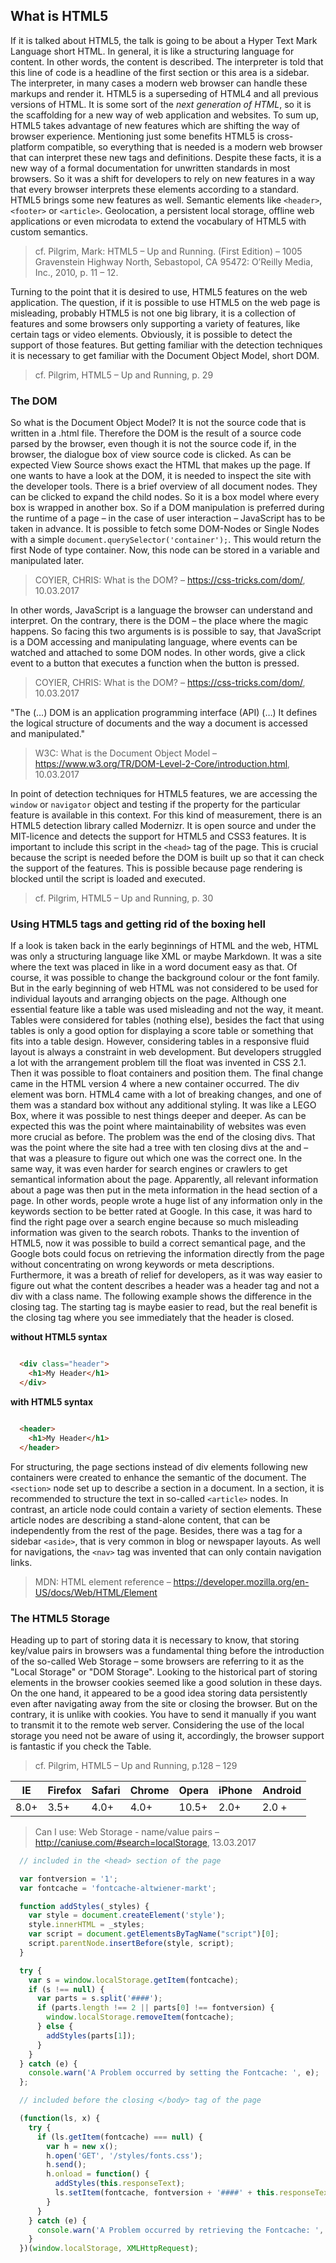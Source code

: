 ## What is HTML5

If it is talked about HTML5, the talk is going to be about a Hyper Text Mark Language short HTML. In general, it is like a structuring language for content. In other words, the content is described. The interpreter is told that this line of code is a headline of the first section or this area is a sidebar. The interpreter, in many cases a modern web browser can handle these markups and render it. HTML5 is a superseding of HTML4 and all previous versions of HTML. It is some sort of the *next generation of HTML*, so it is the scaffolding for a new way of web application and websites. To sum up, HTML5 takes advantage of new features which are shifting the way of browser experience. Mentioning just some benefits HTML5 is cross-platform compatible, so everything that is needed is a modern web browser that can interpret these new tags and definitions. Despite these facts, it is a new way of a formal documentation for unwritten standards in most browsers. So it was a shift for developers to rely on new features in a way that every browser interprets these elements according to a standard. HTML5 brings some new features as well. Semantic elements like `<header>`, `<footer>` or `<article>`. Geolocation, a persistent local storage, offline web applications or even microdata to extend the vocabulary of HTML5 with custom semantics.
> cf. Pilgrim, Mark: HTML5 – Up and Running. (First Edition) – 1005 Gravenstein Highway North, Sebastopol, CA 95472: O’Reilly Media, Inc., 2010, p. 11 – 12.

Turning to the point that it is desired to use, HTML5 features on the web application. The question, if it is possible to use HTML5 on the web page is misleading, probably HTML5 is not one big library, it is a collection of features and some browsers only supporting a variety of features, like certain tags or video elements. Obviously, it is possible to detect the support of those features. But getting familiar with the detection techniques it is necessary to get familiar with the Document Object Model, short DOM.
> cf. Pilgrim, HTML5 – Up and Running, p. 29

### The DOM

So what is the Document Object Model? It is not the source code that is written in a .html file. Therefore the DOM is the result of a source code parsed by the browser, even though it is not the source code if, in the browser, the dialogue box of view source code is clicked. As can be expected View Source shows exact the HTML that makes up the page. If one wants to have a look at the DOM, it is needed to inspect the site with the developer tools. There is a brief overview of all document nodes. They can be clicked to expand the child nodes. So it is a box model where every box is wrapped in another box. So if a DOM manipulation is preferred during the runtime of a page – in the case of user interaction – JavaScript has to be taken in advance. It is possible to fetch some DOM-Nodes or Single Nodes with a simple `document.querySelector('container');`. This would return the first Node of type container. Now, this node can be stored in a variable and manipulated later.
> COYIER, CHRIS: What is the DOM? – https://css-tricks.com/dom/, 10.03.2017

In other words, JavaScript is a language the browser can understand and interpret. On the contrary, there is the DOM – the place where the magic happens. So facing this two arguments is is possible to say, that JavaScript is a DOM accessing and manipulating language, where events can be watched and attached to some DOM nodes. In other words, give a click event to a button that executes a function when the button is pressed.
> COYIER, CHRIS: What is the DOM? – https://css-tricks.com/dom/, 10.03.2017

"The (…) DOM is an application programming interface (API) (…) It defines the logical structure of documents and the way a document is accessed and manipulated."
> W3C: What is the Document Object Model – https://www.w3.org/TR/DOM-Level-2-Core/introduction.html, 10.03.2017

In point of detection techniques for HTML5 features, we are accessing the `window` or `navigator` object and testing if the property for the particular feature is available in this context. For this kind of measurement, there is an HTML5 detection library called Modernizr. It is open source and under the MIT-licence and detects the support for HTML5 and CSS3 features. It is important to include this script in the `<head>` tag of the page. This is crucial because the script is needed before the DOM is built up so that it can check the support of the features. This is possible because page rendering is blocked until the script is loaded and executed.
> cf. Pilgrim, HTML5 – Up and Running, p. 30


### Using HTML5 tags and getting rid of the boxing hell

If a look is taken back in the early beginnings of HTML and the web, HTML was only a structuring language like XML or maybe Markdown. It was a site where the text was placed in like in a word document easy as that. Of course, it was possible to change the background colour or the font family. But in the early beginning of web HTML was not considered to be used for individual layouts and arranging objects on the page. Although one essential feature like a table was used misleading and not the way, it meant. Tables were considered for tables (nothing else), besides the fact that using tables is only a good option for displaying a score table or something that fits into a table design. However, considering tables in a responsive fluid layout is always a constraint in web development.
But developers struggled a lot with the arrangement problem till the float was invented in CSS 2.1. Then it was possible to float containers and position them. The final change came in the HTML version 4 where a new container occurred. The div element was born. HTML4 came with a lot of breaking changes, and one of them was a standard box without any additional styling. It was like a LEGO Box, where it was possible to nest things deeper and deeper. As can be expected this was the point where maintainability of websites was even more crucial as before. The problem was the end of the closing divs. That was the point where the site had a tree with ten closing divs at the and – that was a pleasure to figure out which one was the correct one. In the same way, it was even harder for search engines or crawlers to get semantical information about the page. Apparently, all relevant information about a page was then put in the meta information in the head section of a page. In other words, people wrote a huge list of any information only in the keywords section to be better rated at Google. In this case, it was hard to find the right page over a search engine because so much misleading information was given to the search robots. 
Thanks to the invention of HTML5, now it was possible to build a correct semantical page, and the Google bots could focus on retrieving the information directly from the page without concentrating on wrong keywords or meta descriptions.
Furthermore, it was a breath of relief for developers, as it was way easier to figure out what the content describes a header was a header tag and not a div with a class name.
The following example shows the difference in the closing tag. The starting tag is maybe easier to read, but the real benefit is the closing tag where you see immediately that the header is closed.

**without HTML5 syntax**

``` html

  <div class="header">
    <h1>My Header</h1>
  </div>

``` 

**with HTML5 syntax**

``` html

  <header>
    <h1>My Header</h1>
  </header>

``` 

For structuring, the page sections instead of div elements following new containers were created to enhance the semantic of the document. The `<section>` node set up to describe a section in a document. In a section, it is recommended to structure the text in so-called `<article>` nodes. In contrast, an article node could contain a variety of section elements. These article nodes are describing a stand-alone content, that can be independently from the rest of the page.  Besides, there was a tag for a sidebar `<aside>`, that is very common in blog or newspaper layouts. As well for navigations, the `<nav>` tag was invented that can only contain navigation links.
> MDN: HTML element reference – https://developer.mozilla.org/en-US/docs/Web/HTML/Element

### The HTML5 Storage

Heading up to part of storing data it is necessary to know, that storing key/value pairs in browsers was a fundamental thing before the introduction of the so-called Web Storage – some browsers are referring to it as the "Local Storage" or "DOM Storage". Looking to the historical part of storing elements in the browser cookies seemed like a good solution in these days. On the one hand, it appeared to be a good idea storing data persistently even after navigating away from the site or closing the browser. But on the contrary, it is unlike with cookies. You have to send it manually if you want to transmit it to the remote web server.
Considering the use of the local storage you need not be aware of using it, accordingly, the browser support is fantastic if you check the Table.
> cf. Pilgrim, HTML5 – Up and Running, p.128 – 129

| IE   | Firefox | Safari | Chrome | Opera | iPhone | Android |
| ---- | ------- | ------ | ------ | ----- | ------ | ------- |
| 8.0+ | 3.5+    | 4.0+   | 4.0+   | 10.5+ | 2.0+   | 2.0 +   |
> Can I use: Web Storage - name/value pairs – http://caniuse.com/#search=localStorage, 13.03.2017

```javascript
  // included in the <head> section of the page

  var fontversion = '1';
  var fontcache = 'fontcache-altwiener-markt';

  function addStyles(_styles) {
    var style = document.createElement('style');
    style.innerHTML = _styles;
    var script = document.getElementsByTagName("script")[0];
    script.parentNode.insertBefore(style, script);
  }

  try {
    var s = window.localStorage.getItem(fontcache);
    if (s !== null) {
      var parts = s.split('####');
      if (parts.length !== 2 || parts[0] !== fontversion) {
        window.localStorage.removeItem(fontcache);
      } else {
        addStyles(parts[1]);
      }
    }
  } catch (e) {
    console.warn('A Problem occurred by setting the Fontcache: ', e);
  };
```


```javascript
  // included before the closing </body> tag of the page

  (function(ls, x) {
    try {
      if (ls.getItem(fontcache) === null) {
        var h = new x();
        h.open('GET', '/styles/fonts.css');
        h.send();
        h.onload = function() {
          addStyles(this.responseText);
          ls.setItem(fontcache, fontversion + '####' + this.responseText);
        }
      }
    } catch (e) {
      console.warn('A Problem occurred by retrieving the Fontcache: ', e);
    }
  })(window.localStorage, XMLHttpRequest);
  ```
